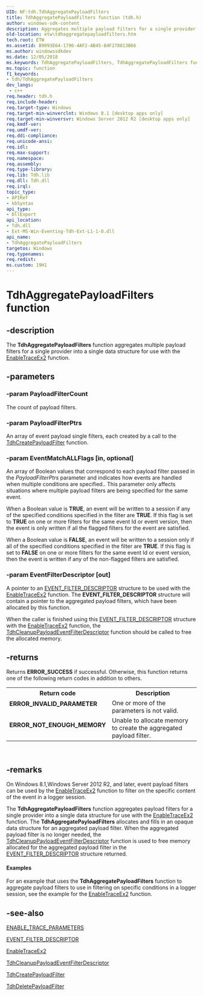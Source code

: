 ```yaml
---
UID: NF:tdh.TdhAggregatePayloadFilters
title: TdhAggregatePayloadFilters function (tdh.h)
author: windows-sdk-content
description: Aggregates multiple payload filters for a single provider into a single data structure for use with the EnableTraceEx2 function.
old-location: etw\tdhaggregatepayloadfilters.htm
tech.root: ETW
ms.assetid: B9093E64-1796-4AF2-AB45-84F278813B66
ms.author: windowssdkdev
ms.date: 12/05/2018
ms.keywords: TdhAggregatePayloadFilters, TdhAggregatePayloadFilters function [ETW], etw.tdhaggregatepayloadfilters, tdh/TdhAggregatePayloadFilters
ms.topic: function
f1_keywords:
- tdh/TdhAggregatePayloadFilters
dev_langs:
 - c++
req.header: tdh.h
req.include-header: 
req.target-type: Windows
req.target-min-winverclnt: Windows 8.1 [desktop apps only]
req.target-min-winversvr: Windows Server 2012 R2 [desktop apps only]
req.kmdf-ver: 
req.umdf-ver: 
req.ddi-compliance: 
req.unicode-ansi: 
req.idl: 
req.max-support: 
req.namespace: 
req.assembly: 
req.type-library: 
req.lib: Tdh.lib
req.dll: Tdh.dll
req.irql: 
topic_type:
- APIRef
- kbSyntax
api_type:
- DllExport
api_location:
- Tdh.dll
- Ext-MS-Win-Eventing-Tdh-Ext-L1-1-0.dll
api_name:
- TdhAggregatePayloadFilters
targetos: Windows
req.typenames: 
req.redist: 
ms.custom: 19H1
---
```


# TdhAggregatePayloadFilters function


## -description


The <b>TdhAggregatePayloadFilters</b> function aggregates multiple payload filters for a single provider into a single data structure for use with the <a href="https://docs.microsoft.com/windows/desktop/ETW/enabletraceex2">EnableTraceEx2</a> function.  


## -parameters




### -param PayloadFilterCount

The count of payload filters.


### -param PayloadFilterPtrs

An array of event payload single filters,
        each created by a call to the <a href="https://docs.microsoft.com/windows/desktop/api/tdh/nf-tdh-tdhcreatepayloadfilter">TdhCreatePayloadFilter</a>  function.



### -param EventMatchALLFlags [in, optional]

An array of Boolean values  that correspond to
        each payload filter passed in the <i>PayloadFilterPtrs</i> parameter and indicates how events are handled when multiple conditions are specified..  This parameter only affects situations where multiple
        payload filters are being specified for the same event.  

When a Boolean value is <b>TRUE</b>, an event will be written to a session if any of
        the specified conditions specified in the filter are  <b>TRUE</b>. If this flag is set to <b>TRUE</b> on one or more filters for
        the same event Id or event version, then the event is only written if all
        the flagged filters for the event are satisfied.


When a Boolean value is <b>FALSE</b>, an event will be written to a session only if all of
        the specified conditions specified in the filter are  <b>TRUE</b>. If this flag is set to <b>FALSE</b> on one or more filters for
        the same event Id or event version, then the event is written if any of
        the non-flagged filters are satisfied.



### -param EventFilterDescriptor [out]

A pointer to an <a href="https://docs.microsoft.com/windows/desktop/api/evntprov/ns-evntprov-event_filter_descriptor">EVENT_FILTER_DESCRIPTOR</a> structure to be used with the <a href="https://docs.microsoft.com/windows/desktop/ETW/enabletraceex2">EnableTraceEx2</a> function.  The <b>EVENT_FILTER_DESCRIPTOR</b> structure will
        contain a pointer to the aggregated payload filters, which have been
        allocated by this function.  

When the caller is finished using this
        <a href="https://docs.microsoft.com/windows/desktop/api/evntprov/ns-evntprov-event_filter_descriptor">EVENT_FILTER_DESCRIPTOR</a> structure with the <a href="https://docs.microsoft.com/windows/desktop/ETW/enabletraceex2">EnableTraceEx2</a> function,  the  <a href="https://docs.microsoft.com/windows/desktop/api/tdh/nf-tdh-tdhcleanuppayloadeventfilterdescriptor">TdhCleanupPayloadEventFilterDescriptor</a>  function should be called to free the allocated memory.



## -returns



Returns <b>ERROR_SUCCESS</b> if successful. Otherwise, this function returns one of the following return codes in addition to others.

<table>
<tr>
<th>Return code</th>
<th>Description</th>
</tr>
<tr>
<td width="40%">
<dl>
<dt><b>ERROR_INVALID_PARAMETER</b></dt>
</dl>
</td>
<td width="60%">
One or more of the parameters is not valid.

</td>
</tr>
<tr>
<td width="40%">
<dl>
<dt><b>ERROR_NOT_ENOUGH_MEMORY</b></dt>
</dl>
</td>
<td width="60%">
Unable to allocate memory to create the aggregated payload filter.

</td>
</tr>
</table>
 




## -remarks



On Windows 8.1,Windows Server 2012 R2, and later, event payload filters can be used by the <a href="https://docs.microsoft.com/windows/desktop/ETW/enabletraceex2">EnableTraceEx2</a> function to filter on the specific content of the event in a logger session. 

The <b>TdhAggregatePayloadFilters</b> function aggregates payload filters for a single provider into a single data structure for use with the <a href="https://docs.microsoft.com/windows/desktop/ETW/enabletraceex2">EnableTraceEx2</a> function. The <b>TdhAggregatePayloadFilters</b> allocates and fills in an opaque data structure for an aggregated payload filter. When the aggregated payload filter is no longer needed, the <a href="https://docs.microsoft.com/windows/desktop/api/tdh/nf-tdh-tdhcleanuppayloadeventfilterdescriptor">TdhCleanupPayloadEventFilterDescriptor</a> function is used to free memory allocated for the aggregated  payload filter in the  <a href="https://docs.microsoft.com/windows/desktop/api/evntprov/ns-evntprov-event_filter_descriptor">EVENT_FILTER_DESCRIPTOR</a> structure returned.


#### Examples

For an example that uses 
the <b>TdhAggregatePayloadFilters</b> function to aggregate payload filters to use in filtering on specific conditions in a logger session, see 
the example for the <a href="https://docs.microsoft.com/windows/desktop/ETW/enabletraceex2">EnableTraceEx2</a> function.

<div class="code"></div>



## -see-also




<a href="https://docs.microsoft.com/windows/desktop/ETW/enable-trace-parameters">ENABLE_TRACE_PARAMETERS</a>



<a href="https://docs.microsoft.com/windows/desktop/api/evntprov/ns-evntprov-event_filter_descriptor">EVENT_FILTER_DESCRIPTOR</a>



<a href="https://docs.microsoft.com/windows/desktop/ETW/enabletraceex2">EnableTraceEx2</a>



<a href="https://docs.microsoft.com/windows/desktop/api/tdh/nf-tdh-tdhcleanuppayloadeventfilterdescriptor">TdhCleanupPayloadEventFilterDescriptor</a>



<a href="https://docs.microsoft.com/windows/desktop/api/tdh/nf-tdh-tdhcreatepayloadfilter">TdhCreatePayloadFilter</a>



<a href="https://docs.microsoft.com/windows/desktop/api/tdh/nf-tdh-tdhdeletepayloadfilter">TdhDeletePayloadFilter</a>
 

 

